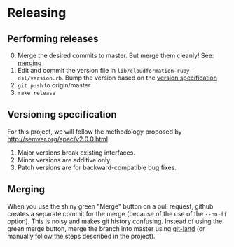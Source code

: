 # Releasing

## Performing releases

0. Merge the desired commits to master. But merge them cleanly! See: [merging](#merging)
1. Edit and commit the version file in `lib/cloudformation-ruby-dsl/version.rb`. Bump the version based on the [version specification](#versioning-specification)
2. `git push` to origin/master
3. `rake release`

## Versioning specification

For this project, we will follow the methodology proposed by http://semver.org/spec/v2.0.0.html.

1. Major versions break existing interfaces.
2. Minor versions are additive only.
3. Patch versions are for backward-compatible bug fixes.

## Merging

When you use the shiny green "Merge" button on a pull request, github creates a separate commit for the merge (because of the use of the `--no-ff` option). This is noisy and makes git history confusing. Instead of using the green merge button, merge the branch into master using [git-land](https://github.com/bazaarvoice/git-land#git-land) (or manually follow the steps described in the project).